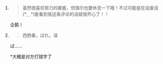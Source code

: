 1. > 虽然很喜欢努力的娜酱，但偶尔也要休息一下哦！不过可能是在说废话(\*＿\*)能看到我这条评论的话就很开心了！！

   企鹅！

2. > 西野桑，ばれ。请

   ば……
   
   *大概是对方打错字了